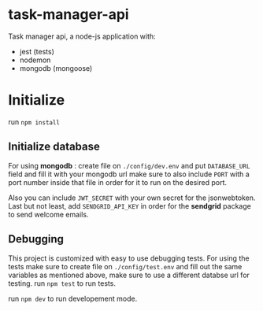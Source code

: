 # task-manager-api
Task manager api, a node-js application with:
 - jest (tests)
 - nodemon
 - mongodb (mongoose)
 
# Initialize
run `npm install`
## Initialize database
For using **mongodb** : create file on `./config/dev.env` and put `DATABASE_URL` field and fill it with your mongodb url
make sure to also include `PORT` with a port number inside that file in order for it to run on the desired port.

Also you can include `JWT_SECRET` with your own secret for the jsonwebtoken.
Last but not least, add `SENDGRID_API_KEY` in order for the **sendgrid** package to send welcome emails.

## Debugging
This project is customized with easy to use debugging tests.
For using the tests make sure to create file on `./config/test.env` and fill out the same variables as mentioned above, make sure to use 
a different databse url for testing.
run `npm test` to run tests.

run `npm dev` to run developement mode.
